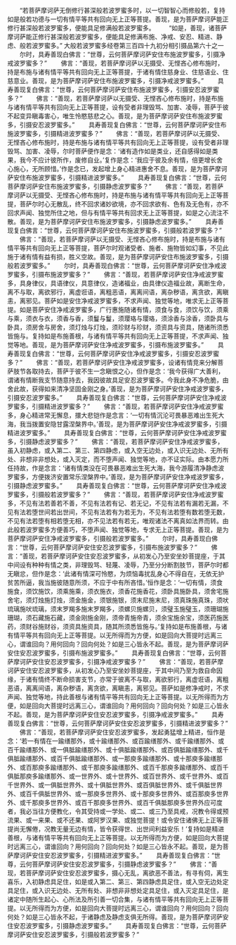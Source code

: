 <!-- { "loadSidebar": true } -->
　　“若菩萨摩诃萨无倒修行甚深般若波罗蜜多时，以一切智智心而修般若，复持如是般若功德与一切有情平等共有回向无上正等菩提。善现，是为菩萨摩诃萨能正修行甚深般若波罗蜜多，便能具足修满般若波罗蜜多。
　　“如是，善现，诸菩萨摩诃萨能正修行甚深般若波罗蜜多，便能具足修满布施、净戒、安忍、精进、静虑、般若波罗蜜多。”
大般若波罗蜜多经卷第三百四十九初分相引摄品第六十之一
　　尔时，具寿善现白佛言：“世尊，云何菩萨摩诃萨安住布施波罗蜜多，引摄净戒波罗蜜多？”
　　佛言：“善现，若菩萨摩诃萨以无摄受、无悭吝心修布施时，持是布施与诸有情平等共有回向无上正等菩提，于诸有情住慈身业、住慈语业、住慈意业。善现，是为菩萨摩诃萨安住布施波罗蜜多，引摄净戒波罗蜜多。”
　　具寿善现复白佛言：“世尊，云何菩萨摩诃萨安住布施波罗蜜多，引摄安忍波罗蜜多？”
　　佛言：“善现，若菩萨摩诃萨以无摄受、无悭吝心修布施时，持是布施与诸有情平等共有回向无上正等菩提，设有受者非理毁骂、加害、凌辱，菩萨于彼不起变异瞋毒害心，唯生怜愍慈悲之心。善现，是为菩萨摩诃萨安住布施波罗蜜多，引摄安忍波罗蜜多。”
　　具寿善现复白佛言：“世尊，云何菩萨摩诃萨安住布施波罗蜜多，引摄精进波罗蜜多？”
　　佛言：“善现，若菩萨摩诃萨以无摄受、无悭吝心修布施时，持是布施与诸有情平等共有回向无上正等菩提，设有受者非理毁骂、加害、凌辱，尔时菩萨便作是念：‘诸有造作如是类业，还自感得如是类果，我今不应计彼所作，废修自业。’复作是念：‘我应于彼及余有情，倍更增长舍心施心，无所顾惜。’作是念已，发起增上身心精进惠舍不息。善现，是为菩萨摩诃萨安住布施波罗蜜多，引摄精进波罗蜜多。”
　　具寿善现复白佛言：“世尊，云何菩萨摩诃萨安住布施波罗蜜多，引摄静虑波罗蜜多？”
　　佛言：“善现，若菩萨摩诃萨以无摄受、无悭吝心修布施时，持是布施与诸有情平等共有回向无上正等菩提，菩萨尔时心无散乱，终不回求诸妙欲境，亦不回求欲有、色有及无色有，亦不回求声闻、独觉所住之地，但与有情平等共有回求无上正等菩提，如是之心流注不散。善现，是为菩萨摩诃萨安住布施波罗蜜多，引摄静虑波罗蜜多。”
　　具寿善现复白佛言：“世尊，云何菩萨摩诃萨安住布施波罗蜜多，引摄般若波罗蜜多？”
　　佛言：“善现，若菩萨摩诃萨以无摄受、无悭吝心修布施时，持是布施与诸有情平等共有回向无上正等菩提，菩萨尔时观诸受者、施者、施物皆如幻事，不见此施于诸有情有益有损，胜义空故。善现，是为菩萨摩诃萨安住布施波罗蜜多，引摄般若波罗蜜多。”
　　尔时，具寿善现白佛言：“世尊，云何菩萨摩诃萨安住净戒波罗蜜多，引摄布施波罗蜜多？”
　　佛言：“善现，若菩萨摩诃萨安住净戒波罗蜜多，具身律仪，具语律仪，具意律仪，造诸福业，由具律仪造福业故，离断生命，离不与取，离欲邪行，离虚诳语，离粗恶语，离离间语，离杂秽语，离贪欲，离瞋恚，离邪见。菩萨如是安住净戒波罗蜜多，不求声闻、独觉等地，唯求无上正等菩提。如是菩萨安住净戒波罗蜜多，广行惠施随诸有情，须食与食，须饮与饮，须乘与乘，须衣与衣，须香与香，须鬘与鬘，须璎珞与璎珞，须涂香与涂香，须卧具与卧具，须房舍与房舍，须灯烛与灯烛，须珍财与珍财，须资具与资具，随诸所须悉皆施与。复持如是布施善根，与诸有情平等共有回向无上正等菩提，不求声闻、独觉等地。善现，是为菩萨摩诃萨安住净戒波罗蜜多，引摄布施波罗蜜多。”
　　具寿善现复白佛言：“世尊，云何菩萨摩诃萨安住净戒波罗蜜多，引摄安忍波罗蜜多？”
　　佛言：“善现，若菩萨摩诃萨安住净戒波罗蜜多，设诸有情竞来分解菩萨肢节各取持去，菩萨于彼不生一念瞋恨之心，但作是念：‘我今获得广大善利，谓诸有情断我支节随意持去，我因彼故具足安忍波罗蜜多。今我此身不净危脆，由舍此故，获得如来清净坚固金刚之身。’善现，是为菩萨摩诃萨安住净戒波罗蜜多，引摄安忍波罗蜜多。”
　　具寿善现复白佛言：“世尊，云何菩萨摩诃萨安住净戒波罗蜜多，引摄精进波罗蜜多？”
　　佛言：“善现，若菩萨摩诃萨安住净戒波罗蜜多，身心精进常无懈息，擐大悲铠作是念言：‘一切有情沉沦可畏暴恶难出生死大海，我当拨置安隐甘露涅槃界中。’善现，是为菩萨摩诃萨安住净戒波罗蜜多，引摄精进波罗蜜多。”
　　具寿善现复白佛言：“世尊，云何菩萨摩诃萨安住净戒波罗蜜多，引摄静虑波罗蜜多？”
　　佛言：“善现，若菩萨摩诃萨安住净戒波罗蜜多，虽入初静虑，或入第二、第三、第四静虑，或入空无边处，或入识无边处、无所有处、非想非非想处，或入灭定，而不堕声闻、独觉等地，亦不证实际。由本愿力所任持故，作是念言：‘诸有情类没在可畏暴恶难出生死大海，我今游履清净静虑波罗蜜多，方便拨济安置常乐涅槃界中。’善现，是为菩萨摩诃萨安住净戒波罗蜜多，引摄静虑波罗蜜多。”
　　具寿善现复白佛言：“世尊，云何菩萨摩诃萨安住净戒波罗蜜多，引摄般若波罗蜜多？”
　　佛言：“善现，若菩萨摩诃萨安住净戒波罗蜜多，不见有法若善若不善，不见有法若有记、若无记，不见有法若有漏若无漏，不见有法若堕世间若出世间，不见有法若有为若无为，不见有法若堕有数若堕无数，不见有法若堕有相若堕无相，亦不见法若有若无，唯观诸法不离真如法界而转。由此般若波罗蜜多方便善巧，不堕声闻、独觉等地，专求无上正等菩提。善现，是为菩萨摩诃萨安住净戒波罗蜜多，引摄般若波罗蜜多。”
　　尔时，具寿善现白佛言：“世尊，云何菩萨摩诃萨安住安忍波罗蜜多，引摄布施波罗蜜多？”
　　佛言：“善现，若菩萨摩诃萨安住安忍波罗蜜多，从初发心乃至安坐妙菩提座，于其中间设有种种有情之类，非理毁骂、轻蔑、凌辱，乃至分分断割肢节，菩萨尔时都无瞋忿，但作是念：‘此诸有情深可怜愍，为烦恼毒扰乱身心不得自在，无依无护贫苦所逼，我当施彼随意所须，不应于中有所吝惜。’恒作是念：‘一切有情，须食施食，须饮施饮，须乘施乘，须衣施衣，须香花施香花，须卧具施卧具，须舍宅施舍宅，须灯烛施灯烛，须金施金，须银施银，须末尼施末尼，须真珠施真珠，须吠琉璃施吠琉璃，须末罗羯多施末罗羯多，须螺贝施螺贝，须璧玉施璧玉，须珊瑚施珊瑚，须石藏施石藏，须金刚施金刚，须帝青施帝青，须余宝施余宝，须医药施医药，须财谷施财谷，须资具施资具，随其所须悉皆施与。’复持如是布施善根，与诸有情平等共有回向无上正等菩提。以无所得而为方便，如是回向大菩提时远离三心，谓谁回向？用何回向？回向何处？如是三心皆永不起。善现，是为菩萨摩诃萨安住安忍波罗蜜多，引摄布施波罗蜜多。”
　　具寿善现复白佛言：“世尊，云何菩萨摩诃萨安住安忍波罗蜜多，引摄净戒波罗蜜多？”
　　佛言：“善现，若菩萨摩诃萨安住安忍波罗蜜多，从初发心乃至安坐妙菩提座，于其中间乃至为救自命因缘，于诸有情终不断命损害支节，亦常于彼离不与取，离欲邪行，离虚诳语，离粗恶语，离离间语，离杂秽语，离贪欲，离瞋恚，离邪见。菩萨如是修净戒时，不求声闻、独觉等地，持此善根与诸有情平等共有回向无上正等菩提。以无所得而为方便，如是回向大菩提时远离三心，谓谁回向？用何回向？回向何处？如是三心皆永不起。善现，是为菩萨摩诃萨安住安忍波罗蜜多，引摄净戒波罗蜜多。”
　　具寿善现复白佛言：“世尊，云何菩萨摩诃萨安住安忍波罗蜜多，引摄精进波罗蜜多？”
　　佛言：“善现，若菩萨摩诃萨安住安忍波罗蜜多，发起勇猛增上精进，恒作是念：‘若一有情在一踰缮那外，或十踰缮那外、或百踰缮那外、或千踰缮那外、或百千踰缮那外、或一俱胝踰缮那外、或十俱胝踰缮那外、或百俱胝踰缮那外、或千俱胝踰缮那外、或百千俱胝踰缮那外、或一那庾多踰缮那外、或十那庾多踰缮那外、或百那庾多踰缮那外、或千那庾多踰缮那外、或百千那庾多踰缮那外、或百千俱胝那庾多踰缮那外、或一世界外、或十世界外、或百世界外、或千世界外、或百千世界外、或一俱胝世界外、或十俱胝世界外、或百俱胝世界外、或千俱胝世界外、或百千俱胝世界外、或一那庾多世界外、或十那庾多世界外、或百那庾多世界外、或千那庾多世界外、或百千那庾多世界外、或百千俱胝那庾多世界外应可度者，我必当往方便教化，令其受持或一学处、或二、或三乃至具戒，况教令得或预流果、或一来果、或不还果、或阿罗汉果、或独觉菩提！或令安住诸佛无上正等菩提尚无懈倦，况教无量无边有情，皆令获得世、出世间利益安乐！’复持如是精进善根，与诸有情平等共有回向无上正等菩提。以无所得而为方便，如是回向大菩提时远离三心，谓谁回向？用何回向？回向何处？如是三心皆永不起。善现，是为菩萨摩诃萨安住安忍波罗蜜多，引摄精进波罗蜜多。”
　　具寿善现复白佛言：“世尊，云何菩萨摩诃萨安住安忍波罗蜜多，引摄静虑波罗蜜多？”
　　佛言：“善现，若菩萨摩诃萨安住安忍波罗蜜多，摄心无乱，离欲恶不善法，有寻有伺，离生喜乐，入初静虑具足住，如是或入第二、第三、第四静虑具足住，或入空无边处定具足住，或入识无边处、无所有处、非想非非想处定具足住，或入灭定具足住，是诸定中随所生起心、心所法及所引善一切合集，与诸有情平等共有回向无上正等菩提。以无所得而为方便，如是回向大菩提时远离三心，谓谁回向？用何回向？回向何处？如是三心皆永不起，于诸静虑及静虑支俱无所得。善现，是为菩萨摩诃萨安住安忍波罗蜜多，引摄静虑波罗蜜多。”
　　具寿善现复白佛言：“世尊，云何菩萨摩诃萨安住安忍波罗蜜多，引摄般若波罗蜜多？”
